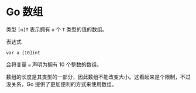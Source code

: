 # Go 数组
类型 `[n]T` 表示拥有 `n` 个 `T` 类型的值的数组。

表达式
```
var a [10]int
```
会将变量 `a` 声明为拥有 10 个整数的数组。

数组的长度是其类型的一部分，因此数组不能改变大小。这看起来是个限制，不过没关系，Go 提供了更加便利的方式来使用数组。